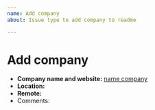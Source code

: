```yaml
---
name: Add company
about: Issue type to add company to readme

---
```


# Add company

- **Company name and website:** [name company](github.com)  
- **Location:**  <!-- Country where it's located -->  
- **Remote:**  <!-- Where hired -->  
- Comments:
